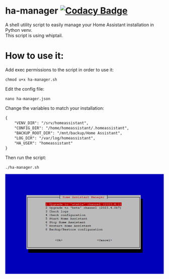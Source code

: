 # ha-manager [![Codacy Badge](https://app.codacy.com/project/badge/Grade/304c18daae7f4429bbcc9d97b6f624cb)](https://app.codacy.com/gh/OToussaint/ha-manager/dashboard?utm_source=gh&utm_medium=referral&utm_content=&utm_campaign=Badge_grade)
A shell utility script to easily manage your Home Assistant installation in Python venv.  
This script is using whiptail.
# How to use it:
Add exec permissions to the script in order to use it:
```
chmod u+x ha-manager.sh
```
Edit the config file:
```
nano ha-manager.json
```
Change the variables to match your installation:
```
{
    "VENV_DIR": "/srv/homeassistant",
    "CONFIG_DIR": "/home/homeassistant/.homeassistant",
    "BACKUP_ROOT_DIR": "/mnt/backup/Home Assistant",
    "LOG_DIR": "/var/log/homeassistant",
    "HA_USER": "homeassistant"
}
```

Then run the script:
```
./ha-manager.sh
```
![Main menu](https://github.com/OToussaint/ha-manager/raw/main/screenshots/ha-manager.png)